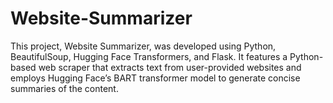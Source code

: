 # Website-Summarizer
This project, Website Summarizer, was developed using Python, BeautifulSoup, Hugging Face Transformers, and Flask. It features a Python-based web scraper that extracts text from user-provided websites and employs Hugging Face’s BART transformer model to generate concise summaries of the content.  
